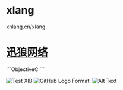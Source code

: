 xlang
=====

xnlang.cn/xlang


   <h1><a href="http://xnlang.cn">迅狼网络</a></h1>
   ```ObjectiveC 
   ```

   ![Test XIB](https://www.xnlang.cn/logo.gif)
![GitHub Logo](/images/logo.png)
Format: ![Alt Text](url)
